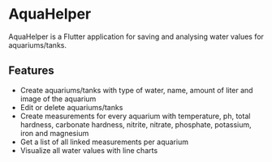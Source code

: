 # AquaHelper

AquaHelper is a Flutter application for saving and analysing water values for aquariums/tanks.

## Features
* Create aquariums/tanks with type of water, name, amount of liter and image of the aquarium
* Edit or delete aquariums/tanks
* Create measurements for every aquarium with temperature, ph, total hardness, carbonate hardness, nitrite, nitrate, phosphate, potassium, iron and magnesium
* Get a list of all linked measurements per aquarium
* Visualize all water values with line charts

